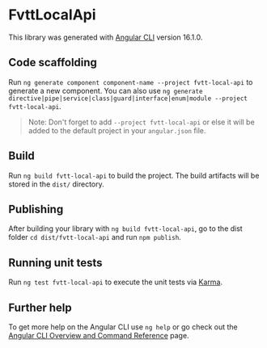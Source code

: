 # FvttLocalApi

This library was generated with [Angular CLI](https://github.com/angular/angular-cli) version 16.1.0.

## Code scaffolding

Run `ng generate component component-name --project fvtt-local-api` to generate a new component. You can also use `ng generate directive|pipe|service|class|guard|interface|enum|module --project fvtt-local-api`.
> Note: Don't forget to add `--project fvtt-local-api` or else it will be added to the default project in your `angular.json` file. 

## Build

Run `ng build fvtt-local-api` to build the project. The build artifacts will be stored in the `dist/` directory.

## Publishing

After building your library with `ng build fvtt-local-api`, go to the dist folder `cd dist/fvtt-local-api` and run `npm publish`.

## Running unit tests

Run `ng test fvtt-local-api` to execute the unit tests via [Karma](https://karma-runner.github.io).

## Further help

To get more help on the Angular CLI use `ng help` or go check out the [Angular CLI Overview and Command Reference](https://angular.io/cli) page.
